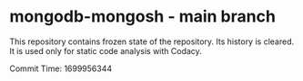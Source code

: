 # mongodb-mongosh - main branch

This repository contains frozen state of the repository.
Its history is cleared. It is used only for static code
analysis with Codacy.

Commit Time: 1699956344